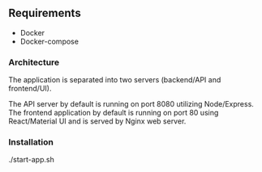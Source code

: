 ## Requirements
- Docker
- Docker-compose

### Architecture

The application is separated into two servers (backend/API and frontend/UI).

The API server by default is running on port 8080 utilizing Node/Express.  The frontend application by default is running on port 80 using React/Material UI and is served by Nginx web server.

### Installation

./start-app.sh

